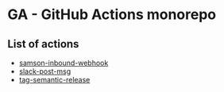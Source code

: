 # GA - GitHub Actions monorepo

## List of actions
- [samson-inbound-webhook](samson-inbound-webhook)
- [slack-post-msg](slack-post-msg)
- [tag-semantic-release](tag-semantic-release)

